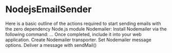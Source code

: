 # NodejsEmailSender
Here is a basic outline of the actions required to start sending emails with the zero dependency Node.js module Nodemailer:
Install Nodemailer via the following command: ...
Once completed, include it into your web application.
Create Nodemailer transporter.
Set Nodemailer message options.
Deliver a message with sendMail()
